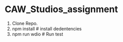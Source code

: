 # CAW_Studios_assignment

1. Clone Repo.
2. npm install  # install dedentencies
3. npm run wdio # Run test
